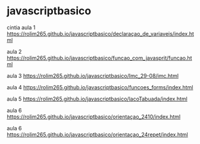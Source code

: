 # javascriptbasico
cintia
aula 1 https://rolim265.github.io/javascriptbasico/declaraçao_de_variaveis/index.html

aula 2 https://rolim265.github.io/javascriptbasico/funcao_com_javasprit/funcao.html

aula 3 https://rolim265.github.io/javascriptbasico/Imc_29-08/imc.html

aula 4 https://rolim265.github.io/javascriptbasico/funcoes_forms/index.html

aula 5 https://rolim265.github.io/javascriptbasico/lacoTabuada/index.html

aula 6 https://rolim265.github.io/javascriptbasico/orientaçao_2410/index.html

aula 6 https://rolim265.github.io/javascriptbasico/orientaçao_24repet/index.html
